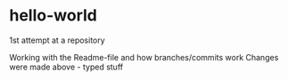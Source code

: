 # hello-world
1st attempt at a repository

Working with the Readme-file and how branches/commits work
Changes were made above - typed stuff
